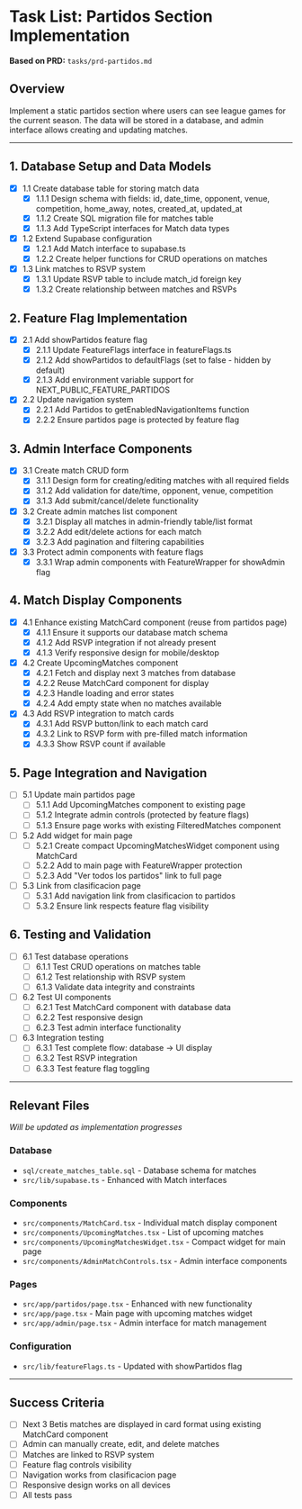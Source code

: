# Task List: Partidos Section Implementation

**Based on PRD:** `tasks/prd-partidos.md`

## Overview
Implement a static partidos section where users can see league games for the current season. The data will be stored in a database, and admin interface allows creating and updating matches.

---

## 1. Database Setup and Data Models
- [x] 1.1 Create database table for storing match data
  - [x] 1.1.1 Design schema with fields: id, date_time, opponent, venue, competition, home_away, notes, created_at, updated_at
  - [x] 1.1.2 Create SQL migration file for matches table
  - [x] 1.1.3 Add TypeScript interfaces for Match data types
- [x] 1.2 Extend Supabase configuration
  - [x] 1.2.1 Add Match interface to supabase.ts
  - [x] 1.2.2 Create helper functions for CRUD operations on matches
- [x] 1.3 Link matches to RSVP system
  - [x] 1.3.1 Update RSVP table to include match_id foreign key
  - [x] 1.3.2 Create relationship between matches and RSVPs

## 2. Feature Flag Implementation
- [x] 2.1 Add showPartidos feature flag
  - [x] 2.1.1 Update FeatureFlags interface in featureFlags.ts
  - [x] 2.1.2 Add showPartidos to defaultFlags (set to false - hidden by default)
  - [x] 2.1.3 Add environment variable support for NEXT_PUBLIC_FEATURE_PARTIDOS
- [x] 2.2 Update navigation system
  - [x] 2.2.1 Add Partidos to getEnabledNavigationItems function
  - [x] 2.2.2 Ensure partidos page is protected by feature flag

## 3. Admin Interface Components
- [x] 3.1 Create match CRUD form
  - [x] 3.1.1 Design form for creating/editing matches with all required fields
  - [x] 3.1.2 Add validation for date/time, opponent, venue, competition
  - [x] 3.1.3 Add submit/cancel/delete functionality
- [x] 3.2 Create admin matches list component
  - [x] 3.2.1 Display all matches in admin-friendly table/list format
  - [x] 3.2.2 Add edit/delete actions for each match
  - [x] 3.2.3 Add pagination and filtering capabilities
- [x] 3.3 Protect admin components with feature flags
  - [x] 3.3.1 Wrap admin components with FeatureWrapper for showAdmin flag

## 4. Match Display Components
- [x] 4.1 Enhance existing MatchCard component (reuse from partidos page)
  - [x] 4.1.1 Ensure it supports our database match schema
  - [x] 4.1.2 Add RSVP integration if not already present
  - [x] 4.1.3 Verify responsive design for mobile/desktop
- [x] 4.2 Create UpcomingMatches component
  - [x] 4.2.1 Fetch and display next 3 matches from database
  - [x] 4.2.2 Reuse MatchCard component for display
  - [x] 4.2.3 Handle loading and error states
  - [x] 4.2.4 Add empty state when no matches available
- [x] 4.3 Add RSVP integration to match cards
  - [x] 4.3.1 Add RSVP button/link to each match card
  - [x] 4.3.2 Link to RSVP form with pre-filled match information
  - [x] 4.3.3 Show RSVP count if available

## 5. Page Integration and Navigation
- [ ] 5.1 Update main partidos page
  - [ ] 5.1.1 Add UpcomingMatches component to existing page
  - [ ] 5.1.2 Integrate admin controls (protected by feature flags)
  - [ ] 5.1.3 Ensure page works with existing FilteredMatches component
- [ ] 5.2 Add widget for main page
  - [ ] 5.2.1 Create compact UpcomingMatchesWidget component using MatchCard
  - [ ] 5.2.2 Add to main page with FeatureWrapper protection
  - [ ] 5.2.3 Add "Ver todos los partidos" link to full page
- [ ] 5.3 Link from clasificacion page
  - [ ] 5.3.1 Add navigation link from clasificacion to partidos
  - [ ] 5.3.2 Ensure link respects feature flag visibility

## 6. Testing and Validation
- [ ] 6.1 Test database operations
  - [ ] 6.1.1 Test CRUD operations on matches table
  - [ ] 6.1.2 Test relationship with RSVP system
  - [ ] 6.1.3 Validate data integrity and constraints
- [ ] 6.2 Test UI components
  - [ ] 6.2.1 Test MatchCard component with database data
  - [ ] 6.2.2 Test responsive design
  - [ ] 6.2.3 Test admin interface functionality
- [ ] 6.3 Integration testing
  - [ ] 6.3.1 Test complete flow: database → UI display
  - [ ] 6.3.2 Test RSVP integration
  - [ ] 6.3.3 Test feature flag toggling

---

## Relevant Files
_Will be updated as implementation progresses_

### Database
- `sql/create_matches_table.sql` - Database schema for matches
- `src/lib/supabase.ts` - Enhanced with Match interfaces

### Components
- `src/components/MatchCard.tsx` - Individual match display component
- `src/components/UpcomingMatches.tsx` - List of upcoming matches
- `src/components/UpcomingMatchesWidget.tsx` - Compact widget for main page
- `src/components/AdminMatchControls.tsx` - Admin interface components

### Pages
- `src/app/partidos/page.tsx` - Enhanced with new functionality
- `src/app/page.tsx` - Main page with upcoming matches widget
- `src/app/admin/page.tsx` - Admin interface for match management

### Configuration
- `src/lib/featureFlags.ts` - Updated with showPartidos flag

---

## Success Criteria
- [ ] Next 3 Betis matches are displayed in card format using existing MatchCard component
- [ ] Admin can manually create, edit, and delete matches
- [ ] Matches are linked to RSVP system
- [ ] Feature flag controls visibility
- [ ] Navigation works from clasificacion page
- [ ] Responsive design works on all devices
- [ ] All tests pass
